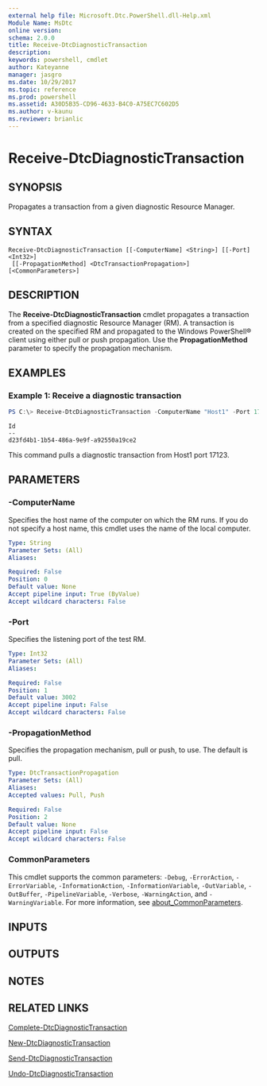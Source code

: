 ```yaml
---
external help file: Microsoft.Dtc.PowerShell.dll-Help.xml
Module Name: MsDtc
online version: 
schema: 2.0.0
title: Receive-DtcDiagnosticTransaction
description: 
keywords: powershell, cmdlet
author: Kateyanne
manager: jasgro
ms.date: 10/29/2017
ms.topic: reference
ms.prod: powershell
ms.assetid: A30D5B35-CD96-4633-B4C0-A75EC7C602D5
ms.author: v-kaunu
ms.reviewer: brianlic
---
```


# Receive-DtcDiagnosticTransaction

## SYNOPSIS
Propagates a transaction from a given diagnostic Resource Manager.

## SYNTAX

```
Receive-DtcDiagnosticTransaction [[-ComputerName] <String>] [[-Port] <Int32>]
 [[-PropagationMethod] <DtcTransactionPropagation>] [<CommonParameters>]
```

## DESCRIPTION
The **Receive-DtcDiagnosticTransaction** cmdlet propagates a transaction from a specified diagnostic Resource Manager (RM).
A transaction is created on the specified RM and propagated to the Windows PowerShell® client using either pull or push propagation.
Use the **PropagationMethod** parameter to specify the propagation mechanism.

## EXAMPLES

### Example 1: Receive a diagnostic transaction
```powershell
PS C:\> Receive-DtcDiagnosticTransaction -ComputerName "Host1" -Port 17123 -PropagationMethod Pull
```
```output
Id
--
d23fd4b1-1b54-486a-9e9f-a92550a19ce2
```

This command pulls a diagnostic transaction from Host1 port 17123.

## PARAMETERS

### -ComputerName
Specifies the host name of the computer on which the RM runs.
If you do not specify a host name, this cmdlet uses the name of the local computer.

```yaml
Type: String
Parameter Sets: (All)
Aliases: 

Required: False
Position: 0
Default value: None
Accept pipeline input: True (ByValue)
Accept wildcard characters: False
```

### -Port
Specifies the listening port of the test RM.

```yaml
Type: Int32
Parameter Sets: (All)
Aliases: 

Required: False
Position: 1
Default value: 3002
Accept pipeline input: False
Accept wildcard characters: False
```

### -PropagationMethod
Specifies the propagation mechanism, pull or push, to use.
The default is pull.

```yaml
Type: DtcTransactionPropagation
Parameter Sets: (All)
Aliases: 
Accepted values: Pull, Push

Required: False
Position: 2
Default value: None
Accept pipeline input: False
Accept wildcard characters: False
```

### CommonParameters
This cmdlet supports the common parameters: `-Debug`, `-ErrorAction`, `-ErrorVariable`, `-InformationAction`, `-InformationVariable`, `-OutVariable`, `-OutBuffer`, `-PipelineVariable`, `-Verbose`, `-WarningAction`, and `-WarningVariable`. For more information, see [about_CommonParameters](https://go.microsoft.com/fwlink/?LinkID=113216).

## INPUTS

## OUTPUTS

## NOTES

## RELATED LINKS

[Complete-DtcDiagnosticTransaction](./Complete-DtcDiagnosticTransaction.md)

[New-DtcDiagnosticTransaction](./New-DtcDiagnosticTransaction.md)

[Send-DtcDiagnosticTransaction](./Send-DtcDiagnosticTransaction.md)

[Undo-DtcDiagnosticTransaction](./Undo-DtcDiagnosticTransaction.md)

